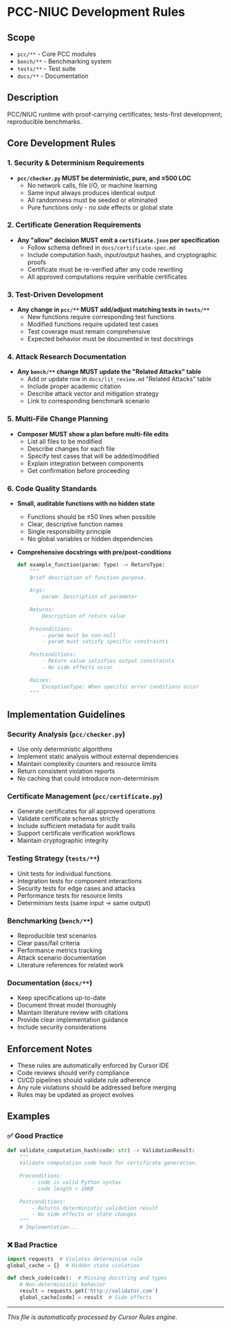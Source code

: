# PCC-NIUC Development Rules

## Scope
- `pcc/**` - Core PCC modules
- `bench/**` - Benchmarking system
- `tests/**` - Test suite
- `docs/**` - Documentation

## Description
PCC/NIUC runtime with proof-carrying certificates; tests-first development; reproducible benchmarks.

## Core Development Rules

### 1. Security & Determinism Requirements
- **`pcc/checker.py` MUST be deterministic, pure, and ≤500 LOC**
  - No network calls, file I/O, or machine learning
  - Same input always produces identical output
  - All randomness must be seeded or eliminated
  - Pure functions only - no side effects or global state

### 2. Certificate Generation Requirements  
- **Any "allow" decision MUST emit a `certificate.json` per specification**
  - Follow schema defined in `docs/certificate-spec.md`
  - Include computation hash, input/output hashes, and cryptographic proofs
  - Certificate must be re-verified after any code rewriting
  - All approved computations require verifiable certificates

### 3. Test-Driven Development
- **Any change in `pcc/**` MUST add/adjust matching tests in `tests/**`**
  - New functions require corresponding test functions
  - Modified functions require updated test cases
  - Test coverage must remain comprehensive
  - Expected behavior must be documented in test docstrings

### 4. Attack Research Documentation
- **Any `bench/**` change MUST update the "Related Attacks" table**
  - Add or update row in `docs/lit_review.md` "Related Attacks" table
  - Include proper academic citation
  - Describe attack vector and mitigation strategy
  - Link to corresponding benchmark scenario

### 5. Multi-File Change Planning
- **Composer MUST show a plan before multi-file edits**
  - List all files to be modified
  - Describe changes for each file
  - Specify test cases that will be added/modified
  - Explain integration between components
  - Get confirmation before proceeding

### 6. Code Quality Standards
- **Small, auditable functions with no hidden state**
  - Functions should be ≤50 lines when possible
  - Clear, descriptive function names
  - Single responsibility principle
  - No global variables or hidden dependencies
  
- **Comprehensive docstrings with pre/post-conditions**
  ```python
  def example_function(param: Type) -> ReturnType:
      """
      Brief description of function purpose.
      
      Args:
          param: Description of parameter
          
      Returns:
          Description of return value
          
      Preconditions:
          - param must be non-null
          - param must satisfy specific constraints
          
      Postconditions:
          - Return value satisfies output constraints
          - No side effects occur
          
      Raises:
          ExceptionType: When specific error conditions occur
      """
  ```

## Implementation Guidelines

### Security Analysis (`pcc/checker.py`)
- Use only deterministic algorithms
- Implement static analysis without external dependencies
- Maintain complexity counters and resource limits
- Return consistent violation reports
- No caching that could introduce non-determinism

### Certificate Management (`pcc/certificate.py`)
- Generate certificates for all approved operations
- Validate certificate schemas strictly
- Include sufficient metadata for audit trails
- Support certificate verification workflows
- Maintain cryptographic integrity

### Testing Strategy (`tests/**`)
- Unit tests for individual functions
- Integration tests for component interactions  
- Security tests for edge cases and attacks
- Performance tests for resource limits
- Determinism tests (same input → same output)

### Benchmarking (`bench/**`)
- Reproducible test scenarios
- Clear pass/fail criteria
- Performance metrics tracking
- Attack scenario documentation
- Literature references for related work

### Documentation (`docs/**`)
- Keep specifications up-to-date
- Document threat model thoroughly
- Maintain literature review with citations
- Provide clear implementation guidance
- Include security considerations

## Enforcement Notes

- These rules are automatically enforced by Cursor IDE
- Code reviews should verify compliance
- CI/CD pipelines should validate rule adherence
- Any rule violations should be addressed before merging
- Rules may be updated as project evolves

## Examples

### ✅ Good Practice
```python
def validate_computation_hash(code: str) -> ValidationResult:
    """
    Validate computation code hash for certificate generation.
    
    Preconditions:
        - code is valid Python syntax
        - code length < 10KB
        
    Postconditions:
        - Returns deterministic validation result
        - No side effects or state changes
    """
    # Implementation...
```

### ❌ Bad Practice  
```python
import requests  # Violates determinism rule
global_cache = {}  # Hidden state violation

def check_code(code):  # Missing docstring and types
    # Non-deterministic behavior
    result = requests.get('http://validator.com')
    global_cache[code] = result  # Side effects
```

---

*This file is automatically processed by Cursor Rules engine.*
